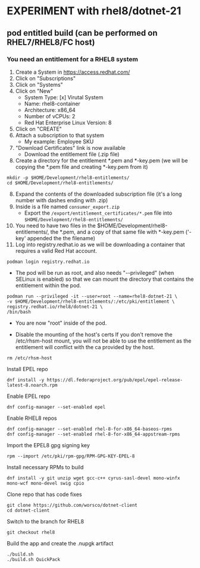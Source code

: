 # EXPERIMENT with rhel8/dotnet-21

## pod entitled build (can be performed on RHEL7/RHEL8/FC host)

### You need an entitlement for a RHEL8 system

1. Create a System in https://access.redhat.com/
2. Click on "Subscriptions"
3. Click on "Systems"
4. Click on "New"
   * System Type: [x] Virutal System
   * Name: rhel8-container
   * Architecture: x86_64
   * Number of vCPUs: 2
   * Red Hat Enterprise Linux Version: 8
5. Click on "CREATE"
6. Attach a subscription to that system
   * My example: Employee SKU
7. "Download Certificates" link is now available
   * Download the entitlement file (.zip file)
8. Create a directory for the entitlement *.pem and *-key.pem (we will be copying the *.pem file and creating *-key.pem from it)
```
mkdir -p $HOME/Development/rhel8-entitlements/
cd $HOME/Development/rhel8-entitlements/

```
8. Expand the contents of the downloaded subscription file (it's a long number with dashes ending with .zip)
9. Inside is a file named `consumer_export.zip`
   * Export the `/export/entitlement_certificates/*.pem` file into `$HOME/Development/rhel8-entitlements/`
10. You need to have two files in the $HOME/Development/rhel8-entitlements/, the *.pem, and a copy of that same file with *-key.pem ('-key' appended the the filename)
11. Log into registry.redhat.io as we will be downloading a container that requires a valid Red Hat account.

```
podman login registry.redhat.io

```

* The pod will be run as root, and also needs "--privileged" (when SELinux is enabled) so that we can mount the directory that contains the entitlement within the pod.

```
podman run --privileged -it --user=root --name=rhel8-dotnet-21 \
-v $HOME/Development/rhel8-entitlements/:/etc/pki/entitlement \
registry.redhat.io/rhel8/dotnet-21 \
/bin/bash

```

* You are now "root" inside of the pod.

* Disable the mounting of the host's certs
If you don't remove the /etc/rhsm-host mount, you will not be able to use the entitlement as the entitlement will conflict with the ca provided by the host.
  
```
rm /etc/rhsm-host

```

Install EPEL repo

```
dnf install -y https://dl.fedoraproject.org/pub/epel/epel-release-latest-8.noarch.rpm

```

Enable EPEL repo

```
dnf config-manager --set-enabled epel

```

Enable RHEL8 repos

```
dnf config-manager --set-enabled rhel-8-for-x86_64-baseos-rpms
dnf config-manager --set-enabled rhel-8-for-x86_64-appstream-rpms

```

Import the EPEL8 gpg signing key

```
rpm --import /etc/pki/rpm-gpg/RPM-GPG-KEY-EPEL-8

```

Install necessary RPMs to build

```
dnf install -y git unzip wget gcc-c++ cyrus-sasl-devel mono-winfx mono-wcf mono-devel swig cpio

```

Clone repo that has code fixes

```
git clone https://github.com/worsco/dotnet-client
cd dotnet-client

```

Switch to the branch for RHEL8

```
git checkout rhel8

```

Build the app and create the .nupgk artifact

```
./build.sh
./build.sh QuickPack

```

